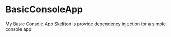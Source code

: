 # BasicConsoleApp
My Basic Console App
Skeliton is provide dependency injection for a simple console app. 
